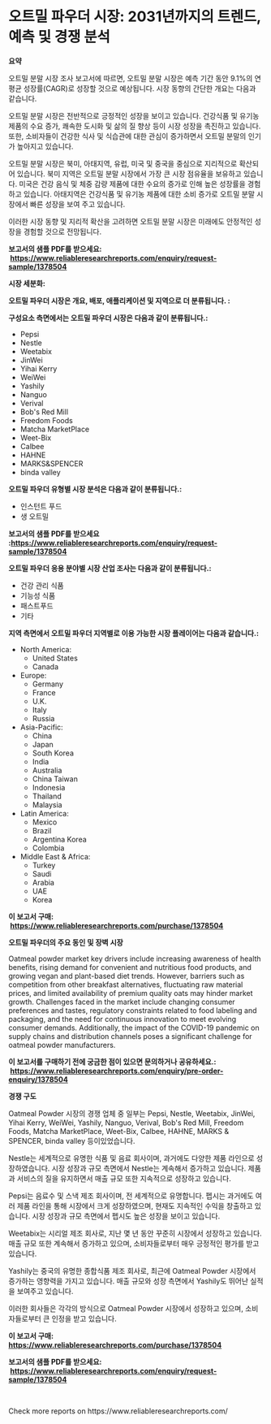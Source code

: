 <p><h1>오트밀 파우더 시장: 2031년까지의 트렌드, 예측 및 경쟁 분석</h1></p><p><strong>요약</strong></p>
<p><p>오트밀 분말 시장 조사 보고서에 따르면, 오트밀 분말 시장은 예측 기간 동안 9.1%의 연평균 성장률(CAGR)로 성장할 것으로 예상됩니다. 시장 동향의 간단한 개요는 다음과 같습니다.</p><p>오트밀 분말 시장은 전반적으로 긍정적인 성장을 보이고 있습니다. 건강식품 및 유기농 제품의 수요 증가, 쾌속한 도시화 및 삶의 질 향상 등이 시장 성장을 촉진하고 있습니다. 또한, 소비자들이 건강한 식사 및 식습관에 대한 관심이 증가하면서 오트밀 분말의 인기가 높아지고 있습니다.</p><p>오트밀 분말 시장은 북미, 아태지역, 유럽, 미국 및 중국을 중심으로 지리적으로 확산되어 있습니다. 북미 지역은 오트밀 분말 시장에서 가장 큰 시장 점유율을 보유하고 있습니다. 미국은 건강 음식 및 체중 감량 제품에 대한 수요의 증가로 인해 높은 성장률을 경험하고 있습니다. 아태지역은 건강식품 및 유기농 제품에 대한 소비 증가로 오트밀 분말 시장에서 빠른 성장을 보여 주고 있습니다.</p><p>이러한 시장 동향 및 지리적 확산을 고려하면 오트밀 분말 시장은 미래에도 안정적인 성장을 경험할 것으로 전망됩니다.</p></p>
<p><strong>보고서의 샘플 PDF를 받으세요: &nbsp;<a href="https://www.reliableresearchreports.com/enquiry/request-sample/1378504">https://www.reliableresearchreports.com/enquiry/request-sample/1378504</a></strong></p>
<p><strong>시장 세분화:</strong></p>
<p><strong> 오트밀 파우더 시장은 개요, 배포, 애플리케이션 및 지역으로 더 분류됩니다. :</strong></p>
<p><strong>구성요소 측면에서는 오트밀 파우더 시장은 다음과 같이 분류됩니다.:</strong></p>
<p><ul><li>Pepsi</li><li>Nestle</li><li>Weetabix</li><li>JinWei</li><li>Yihai Kerry</li><li>WeiWei</li><li>Yashily</li><li>Nanguo</li><li>Verival</li><li>Bob's Red Mill</li><li>Freedom Foods</li><li>Matcha MarketPlace</li><li>Weet-Bix</li><li>Calbee</li><li>HAHNE</li><li>MARKS&SPENCER</li><li>binda valley</li></ul></p>
<p><strong> 오트밀 파우더 유형별 시장 분석은 다음과 같이 분류됩니다.:</strong></p>
<p><ul><li>인스턴트 푸드</li><li>생 오트밀</li></ul></p>
<p><strong>보고서의 샘플 PDF를 받으세요 :<a href="https://www.reliableresearchreports.com/enquiry/request-sample/1378504">https://www.reliableresearchreports.com/enquiry/request-sample/1378504</a></strong></p>
<p><strong> 오트밀 파우더 응용 분야별 시장 산업 조사는 다음과 같이 분류됩니다.:</strong></p>
<p><ul><li>건강 관리 식품</li><li>기능성 식품</li><li>패스트푸드</li><li>기타</li></ul></p>
<p><strong>지역 측면에서 오트밀 파우더 지역별로 이용 가능한 시장 플레이어는 다음과 같습니다.:</strong></p>
<p><ul>
    <li>
        North America:
        <ul>
            <li>United States</li>
            <li>Canada</li>
        </ul>
    </li>
    <li>
        Europe:
        <ul>
            <li>Germany</li>
            <li>France</li>
            <li>U.K.</li>
            <li>Italy</li>
            <li>Russia</li>
        </ul>
    </li>
    <li>
        Asia-Pacific:
        <ul>
            <li>China</li>
            <li>Japan</li>
            <li>South Korea</li>
            <li>India</li>
            <li>Australia</li>
            <li>China Taiwan</li>
            <li>Indonesia</li>
            <li>Thailand</li>
            <li>Malaysia</li>
        </ul>
    </li>
    <li>
        Latin America:
        <ul>
            <li>Mexico</li>
            <li>Brazil</li>
            <li>Argentina Korea</li>
            <li>Colombia</li>
        </ul>
    </li>
    <li>
        Middle East & Africa:
        <ul>
            <li>Turkey</li>
            <li>Saudi</li>
            <li>Arabia</li>
            <li>UAE</li>
            <li>Korea</li>
        </ul>
    </li>
    </ul></p>
<p><strong>이 보고서 구매: &nbsp;<a href="https://www.reliableresearchreports.com/purchase/1378504">https://www.reliableresearchreports.com/purchase/1378504</a></strong></p>
<p><strong>오트밀 파우더의 주요 동인 및 장벽 시장</strong></p>
<p><p>Oatmeal powder market key drivers include increasing awareness of health benefits, rising demand for convenient and nutritious food products, and growing vegan and plant-based diet trends. However, barriers such as competition from other breakfast alternatives, fluctuating raw material prices, and limited availability of premium quality oats may hinder market growth. Challenges faced in the market include changing consumer preferences and tastes, regulatory constraints related to food labeling and packaging, and the need for continuous innovation to meet evolving consumer demands. Additionally, the impact of the COVID-19 pandemic on supply chains and distribution channels poses a significant challenge for oatmeal powder manufacturers.</p></p>
<p><strong>이 보고서를 구매하기 전에 궁금한 점이 있으면 문의하거나 공유하세요.: &nbsp;<a href="https://www.reliableresearchreports.com/enquiry/pre-order-enquiry/1378504">https://www.reliableresearchreports.com/enquiry/pre-order-enquiry/1378504</a></strong></p>
<p><strong>경쟁 구도</strong></p>
<p><p>Oatmeal Powder 시장의 경쟁 업체 중 일부는 Pepsi, Nestle, Weetabix, JinWei, Yihai Kerry, WeiWei, Yashily, Nanguo, Verival, Bob's Red Mill, Freedom Foods, Matcha MarketPlace, Weet-Bix, Calbee, HAHNE, MARKS & SPENCER, binda valley 등이있었습니다. </p><p>Nestle는 세계적으로 유명한 식품 및 음료 회사이며, 과거에도 다양한 제품 라인으로 성장하였습니다. 시장 성장과 규모 측면에서 Nestle는 계속해서 증가하고 있습니다. 제품과 서비스의 질을 유지하면서 매출 규모 또한 지속적으로 성장하고 있습니다.</p><p>Pepsi는 음료수 및 스낵 제조 회사이며, 전 세계적으로 유명합니다. 펩시는 과거에도 여러 제품 라인을 통해 시장에서 크게 성장하였으며, 현재도 지속적인 수익을 창출하고 있습니다. 시장 성장과 규모 측면에서 펩시도 높은 성장을 보이고 있습니다.</p><p>Weetabix는 시리얼 제조 회사로, 지난 몇 년 동안 꾸준히 시장에서 성장하고 있습니다. 매출 규모 또한 계속해서 증가하고 있으며, 소비자들로부터 매우 긍정적인 평가를 받고 있습니다.</p><p>Yashily는 중국의 유명한 종합식품 제조 회사로, 최근에 Oatmeal Powder 시장에서 증가하는 영향력을 가지고 있습니다. 매출 규모와 성장 측면에서 Yashily도 뛰어난 실적을 보여주고 있습니다. </p><p>이러한 회사들은 각각의 방식으로 Oatmeal Powder 시장에서 성장하고 있으며, 소비자들로부터 큰 인정을 받고 있습니다.</p></p>
<p><strong>이 보고서 구매: &nbsp; <a href="https://www.reliableresearchreports.com/purchase/1378504">https://www.reliableresearchreports.com/purchase/1378504</a></strong></p>
<p><strong>보고서의 샘플 PDF를 받으세요: &nbsp;<a href="https://www.reliableresearchreports.com/enquiry/request-sample/1378504">https://www.reliableresearchreports.com/enquiry/request-sample/1378504</a></strong><strong></strong></p>
<p>&nbsp;</p>
<p>Check more reports on https://www.reliableresearchreports.com/</p>